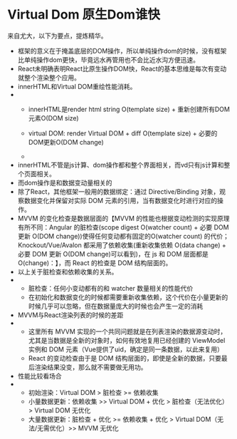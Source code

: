 # Virtual Dom 原生Dom谁快

来自尤大，以下为要点，提炼精华。

- 框架的意义在于掩盖底层的DOM操作，所以单纯操作dom的时候，没有框架比单纯操作dom更快，毕竟远水再管用也不会比近水沟方便迅速。
- React未明确表明React比原生操作DOM快，React的基本思维是每次有变动就整个渲染整个应用。
- innerHTML和Virtual DOM重绘性能消耗。
- + innerHTML是render html string O(template size) + 重新创建所有DOM元素O(DOM size)
  + virtual DOM: render Virtual DOM + diff O(template size) + 必要的DOM更新O(DOM change)

  +  
- innerHTML不管是js计算、dom操作都和整个界面相关，而vd只有js计算和整个页面相关。
- 而dom操作是和数据变动量相关的
- 除了React，其他框架一般用的数据绑定：通过 Directive/Binding 对象，观察数据变化并保留对实际 DOM 元素的引用，当有数据变化时进行对应的操作。
- MVVM 的变化检查是数据层面的【MVVM 的性能也根据变动检测的实现原理有所不同：Angular 的脏检查(scope digest O(watcher count) + 必要 DOM 更新 O(DOM change))使得任何变动都有固定的O(watcher count) 的代价；Knockout/Vue/Avalon 都采用了依赖收集(重新收集依赖 O(data change) + 必要 DOM 更新 O(DOM change)可以看到)，在 js 和 DOM 层面都是 O(change)：】，而 React 的检查是 DOM 结构层面的。
- 以上关于脏检查和依赖收集的关系。
- + 脏检查：任何小变动都有的和 watcher 数量相关的性能代价
  + 在初始化和数据变化的时候都需要重新收集依赖，这个代价在小量更新的时候几乎可以忽略，但在数据量庞大的时候也会产生一定的消耗
- MVVM与React渲染列表的时候的差距
- + 这里所有 MVVM 实现的一个共同问题就是在列表渲染的数据源变动时，尤其是当数据是全新的对象时，如何有效地复用已经创建的 ViewModel 实例和 DOM 元素（Vue提供了uid，确定是同一条数据，以此来复用）
  + React 的变动检查由于是 DOM 结构层面的，即使是全新的数据，只要最后渲染结果没变，那么就不需要做无用功。
- 性能比较看场合
- + 初始渲染：Virtual DOM > 脏检查 >= 依赖收集
  + 小量数据更新：依赖收集 >> Virtual DOM + 优化 > 脏检查（无法优化） > Virtual DOM 无优化
  + 大量数据更新：脏检查 + 优化 >= 依赖收集 + 优化 > Virtual DOM（无法/无需优化）>> MVVM 无优化


